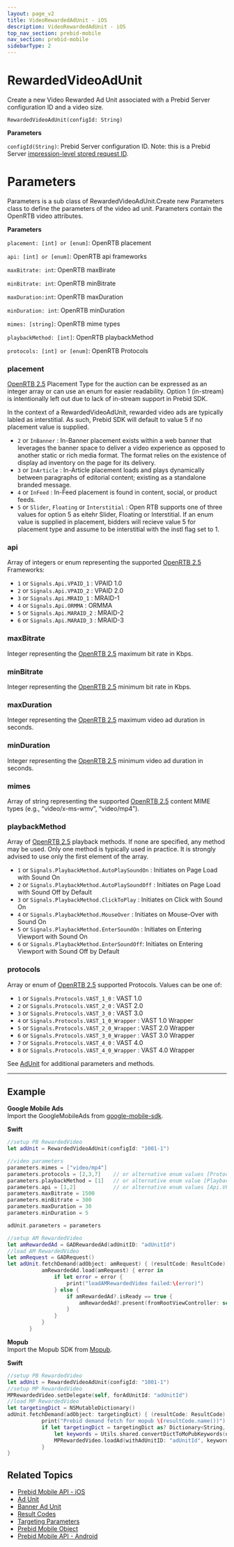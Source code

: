 ```yaml
---
layout: page_v2
title: VideoRewardedAdUnit - iOS
description: VideoRewardedAdUnit - iOS
top_nav_section: prebid-mobile
nav_section: prebid-mobile
sidebarType: 2
---
```

# RewardedVideoAdUnit

Create a new Video Rewarded Ad Unit associated with a Prebid Server configuration ID and a video size.



`RewardedVideoAdUnit(configId: String)`


**Parameters**

`configId(String)`: Prebid Server configuration ID. Note: this is a Prebid Server [impression-level stored request ID](/prebid-server/features/pbs-storedreqs.html).



# Parameters

Parameters is a sub class of RewardedVideoAdUnit.Create new Parameters class to define the parameters of the video ad unit. Parameters contain the OpenRTB video attributes.


**Parameters**

`placement: [int] or [enum]`: OpenRTB placement

`api: [int] or [enum]`: OpenRTB api frameworks

`maxBitrate: int`: OpenRTB maxBirate

`minBitrate: int`: OpenRTB minBitrate

`maxDuration:int`: OpenRTB maxDuration

`minDuration: int`: OpenRTB minDuration

`mimes: [string]`: OpenRTB mime types

`playbackMethod: [int]`: OpenRTB playbackMethod

`protocols: [int] or [enum]`: OpenRTB Protocols


### placement

[OpenRTB 2.5](https://www.iab.com/wp-content/uploads/2016/03/OpenRTB-API-Specification-Version-2-5-FINAL.pdf) Placement Type for the auction can be expressed as an integer array or can use an enum for easier readability. Option 1 (in-stream) is intentionally left out due to lack of in-stream support in Prebid SDK. 

In the context of a RewardedVideoAdUnit, rewarded video ads are typically labled as interstitial. As such, Prebid SDK will default to value 5 if no placement value is supplied.

* `2` or `InBanner` : In-Banner placement exists within a web banner that leverages the banner space to deliver a video experience as opposed to another static or rich media format. The format relies on the existence of display ad inventory on the page for its delivery.
* `3` or `InArticle` : In-Article placement loads and plays dynamically between paragraphs of editorial content; existing as a standalone branded message.
* `4` or `InFeed` : In-Feed placement is found in content, social, or product feeds.
* `5` or `Slider`, `Floating` or `Interstitial` : Open RTB supports one of three values for option 5 as eitehr Slider, Floating or Interstitial. If an enum value is supplied in placement, bidders will recieve value 5 for placement type and assume to be interstitial with the instl flag set to 1.


### api

Array of integers or enum representing the supported [OpenRTB 2.5](https://www.iab.com/wp-content/uploads/2016/03/OpenRTB-API-Specification-Version-2-5-FINAL.pdf) Frameworks:

* `1` or `Signals.Api.VPAID_1` : VPAID 1.0
* `2` or `Signals.Api.VPAID_2` : VPAID 2.0
* `3` or `Signals.Api.MRAID_1` : MRAID-1
* `4` or `Signals.Api.ORMMA` : ORMMA
* `5` or `Signals.Api.MARAID_2` : MRAID-2
* `6` or `Signals.Api.MARAID_3` : MRAID-3


### maxBitrate

Integer representing the [OpenRTB 2.5](https://www.iab.com/wp-content/uploads/2016/03/OpenRTB-API-Specification-Version-2-5-FINAL.pdf) maximum bit rate in Kbps. 


### minBitrate

Integer representing the [OpenRTB 2.5](https://www.iab.com/wp-content/uploads/2016/03/OpenRTB-API-Specification-Version-2-5-FINAL.pdf) minimum bit rate in Kbps.


### maxDuration

Integer representing the [OpenRTB 2.5](https://www.iab.com/wp-content/uploads/2016/03/OpenRTB-API-Specification-Version-2-5-FINAL.pdf) maximum video ad duration in seconds.


### minDuration

Integer representing the [OpenRTB 2.5](https://www.iab.com/wp-content/uploads/2016/03/OpenRTB-API-Specification-Version-2-5-FINAL.pdf) minimum video ad duration in seconds.


### mimes

Array of string representing the supported [OpenRTB 2.5](https://www.iab.com/wp-content/uploads/2016/03/OpenRTB-API-Specification-Version-2-5-FINAL.pdf) content MIME types (e.g., “video/x-ms-wmv”, “video/mp4”).


### playbackMethod

Array of [OpenRTB 2.5](https://www.iab.com/wp-content/uploads/2016/03/OpenRTB-API-Specification-Version-2-5-FINAL.pdf) playback methods. If none are specified, any method may be used. Only one method is typically used in practice. It is strongly advised to use only the first element of the array.

* `1` or `Signals.PlaybackMethod.AutoPlaySoundOn` : Initiates on Page Load with Sound On
* `2` or `Signals.PlaybackMethod.AutoPlaySoundOff` : Initiates on Page Load with Sound Off by Default
* `3` or `Signals.PlaybackMethod.ClickToPlay` : Initiates on Click with Sound On
* `4` or `Signals.PlaybackMethod.MouseOver` : Initiates on Mouse-Over with Sound On
* `5` or `Signals.PlaybackMethod.EnterSoundOn` : Initiates on Entering Viewport with Sound On
* `6` or `Signals.PlaybackMethod.EnterSoundOff`: Initiates on Entering Viewport with Sound Off by Default


### protocols

Array or enum of [OpenRTB 2.5](https://www.iab.com/wp-content/uploads/2016/03/OpenRTB-API-Specification-Version-2-5-FINAL.pdf) supported Protocols. Values can be one of: 

* `1` or `Signals.Protocols.VAST_1_0` : VAST 1.0
* `2` or `Signals.Protocols.VAST_2_0` : VAST 2.0
* `3` or `Signals.Protocols.VAST_3_0` : VAST 3.0
* `4` or `Signals.Protocols.VAST_1_0_Wrapper` : VAST 1.0 Wrapper
* `5` or `Signals.Protocols.VAST_2_0_Wrapper` : VAST 2.0 Wrapper
* `6` or `Signals.Protocols.VAST_3_0_Wrapper` : VAST 3.0 Wrapper
* `7` or `Signals.Protocols.VAST_4_0` : VAST 4.0
* `8` or `Signals.Protocols.VAST_4_0_Wrapper` : VAST 4.0 Wrapper


See [AdUnit]({{site.baseurl}}/prebid-mobile/pbm-api/ios/pbm-adunit-ios.html) for additional parameters and methods.

---

## Example


**Google Mobile Ads**  
Import the GoogleMobileAds from [google-mobile-sdk](https://developers.google.com/admob/ios/download).

**Swift**
```swift   
//setup PB RewardedVideo
let adUnit = RewardedVideoAdUnit(configId: "1001-1")

//video parameters
parameters.mimes = ["video/mp4"]
parameters.protocols = [2,3,7]    // or alternative enum values [Protocols.VAST_2_0, Protocols.VAST_3_0]
parameters.playbackMethod = [1]   // or alternative enum value [PlaybackMethod.AutoPlaySoundOn]
parameters.api = [1,2]            // or alternative enum values [Api.VPAID_1, Api.VPAID_2]
parameters.maxBitrate = 1500
parameters.minBitrate = 300
parameters.maxDuration = 30
parameters.minDuration = 5

adUnit.parameters = parameters

//setup AM RewardedVideo
let amRewardedAd = GADRewardedAd(adUnitID: "adUnitId")
//load AM RewardedVideo
let amRequest = GADRequest()
let adUnit.fetchDemand(adObject: amRequest) { (resultCode: ResultCode) in
           amRewardedAd.load(amRequest) { error in
               if let error = error {
                   print("loadAMRewardedVideo failed:\(error)")
               } else {
                   if amRewardedAd?.isReady == true {
                       amRewardedAd?.present(fromRootViewController: self, delegate:self)
                   }
               }
           }
       }

```

**Mopub**  
Import the Mopub SDK from [Mopub](https://developers.mopub.com/publishers/ios/integrate/).

**Swift**
```swift    
//setup PB RewardedVideo
let adUnit = RewardedVideoAdUnit(configId: "1001-1")
//setup MP RewardedVideo
MPRewardedVideo.setDelegate(self, forAdUnitId: "adUnitId")
//load MP RewardedVideo
let targetingDict = NSMutableDictionary()
adUnit.fetchDemand(adObject: targetingDict) { (resultCode: ResultCode) in
           print("Prebid demand fetch for mopub \(resultCode.name())")
           if let targetingDict = targetingDict as? Dictionary<String, String> {
               let keywords = Utils.shared.convertDictToMoPubKeywords(dict: targetingDict)
               MPRewardedVideo.loadAd(withAdUnitID: "adUnitId", keywords: keywords, userDataKeywords: nil, location: nil, mediationSettings: nil)
           }
}


```


## Related Topics

- [Prebid Mobile API - iOS]({{site.baseurl}}/prebid-mobile/pbm-api/ios/pbm-api-ios.html)
- [Ad Unit]({{site.baseurl}}/prebid-mobile/pbm-api/ios/pbm-adunit-ios.html)
- [Banner Ad Unit]({{site.baseurl}}/prebid-mobile/pbm-api/ios/pbm-banneradunit-ios.html)
- [Result Codes]({{site.baseurl}}/prebid-mobile/pbm-api/ios/pbm-api-result-codes-ios.html)
- [Targeting Parameters]({{site.baseurl}}/prebid-mobile/pbm-api/ios/pbm-targeting-ios.html)
- [Prebid Mobile Object]({{site.baseurl}}/prebid-mobile/pbm-api/ios/prebidmobile-object-ios.html)
- [Prebid Mobile API - Android]({{site.baseurl}}/prebid-mobile/pbm-api/android/pbm-api-android.html)
